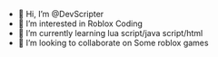 - 👋 Hi, I’m @DevScripter
- 👀 I’m interested in Roblox Coding 
- 🌱 I’m currently learning lua script/java script/html
- 💞️ I’m looking to collaborate on Some roblox games


<!---
DevScripter/DevScripter is a ✨ special ✨ repository because its `README.md` (this file) appears on your GitHub profile.
You can click the Preview link to take a look at your changes.
--->
